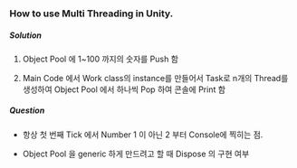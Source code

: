 
### How to use Multi Threading in Unity.

##### Solution
1. Object Pool 에 1~100 까지의 숫자를 Push 함  

2. Main Code 에서 Work class의 instance를 만들어서 Task로 n개의 Thread를 생성하여 Object Pool 에서 하나씩 Pop 하여 콘솔에 Print 함  

##### Question
- 항상 첫 번째 Tick 에서 Number 1 이 아닌 2 부터 Console에 찍히는 점.  

- Object Pool 을 generic 하게 만드려고 할 때 Dispose 의 구현 여부  

